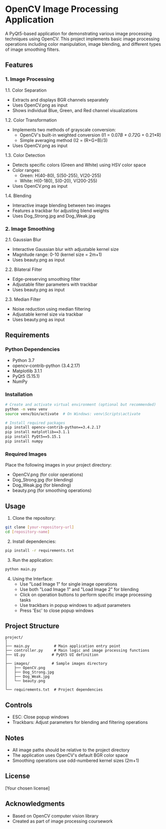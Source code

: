 # OpenCV Image Processing Application

A PyQt5-based application for demonstrating various image processing techniques using OpenCV. This project implements basic image processing operations including color manipulation, image blending, and different types of image smoothing filters.

## Features

### 1. Image Processing 
1.1. Color Separation 
- Extracts and displays BGR channels separately
- Uses OpenCV.png as input
- Shows individual Blue, Green, and Red channel visualizations

1.2. Color Transformation 
- Implements two methods of grayscale conversion:
  - OpenCV's built-in weighted conversion (I1 = 0.07*B + 0.72*G + 0.21*R)
  - Simple averaging method (I2 = (R+G+B)/3)
- Uses OpenCV.png as input

1.3. Color Detection 
- Detects specific colors (Green and White) using HSV color space
- Color ranges:
  - Green: H(40-80), S(50-255), V(20-255)
  - White: H(0-180), S(0-20), V(200-255)
- Uses OpenCV.png as input

1.4. Blending 
- Interactive image blending between two images
- Features a trackbar for adjusting blend weights
- Uses Dog_Strong.jpg and Dog_Weak.jpg

### 2. Image Smoothing 
2.1. Gaussian Blur 
- Interactive Gaussian blur with adjustable kernel size
- Magnitude range: 0-10 (kernel size = 2m+1)
- Uses beauty.png as input

2.2. Bilateral Filter 
- Edge-preserving smoothing filter
- Adjustable filter parameters with trackbar
- Uses beauty.png as input

2.3. Median Filter 
- Noise reduction using median filtering
- Adjustable kernel size via trackbar
- Uses beauty.png as input

## Requirements

### Python Dependencies
- Python 3.7
- opencv-contrib-python (3.4.2.17)
- Matplotlib 3.1.1
- PyQt5 (5.15.1)
- NumPy

### Installation
```bash
# Create and activate virtual environment (optional but recommended)
python -m venv venv
source venv/bin/activate  # On Windows: venv\Scripts\activate

# Install required packages
pip install opencv-contrib-python==3.4.2.17
pip install matplotlib==3.1.1
pip install PyQt5==5.15.1
pip install numpy
```

### Required Images
Place the following images in your project directory:
- OpenCV.png (for color operations)
- Dog_Strong.jpg (for blending)
- Dog_Weak.jpg (for blending)
- beauty.png (for smoothing operations)

## Usage

1. Clone the repository:
```bash
git clone [your-repository-url]
cd [repository-name]
```

2. Install dependencies:
```bash
pip install -r requirements.txt
```

3. Run the application:
```bash
python main.py
```

4. Using the Interface:
   - Use "Load Image 1" for single image operations
   - Use both "Load Image 1" and "Load Image 2" for blending
   - Click on operation buttons to perform specific image processing tasks
   - Use trackbars in popup windows to adjust parameters
   - Press 'Esc' to close popup windows

## Project Structure
```
project/
│
├── main.py           # Main application entry point
├── controller.py     # Main logic and image processing functions
├── UI.py            # PyQt5 UI definition
│
├── images/          # Sample images directory
│   ├── OpenCV.png
│   ├── Dog_Strong.jpg
│   ├── Dog_Weak.jpg
│   └── beauty.png
│
└── requirements.txt  # Project dependencies
```

## Controls
- ESC: Close popup windows
- Trackbars: Adjust parameters for blending and filtering operations

## Notes
- All image paths should be relative to the project directory
- The application uses OpenCV's default BGR color space
- Smoothing operations use odd-numbered kernel sizes (2m+1)

## License
[Your chosen license]

## Acknowledgments
- Based on OpenCV computer vision library
- Created as part of image processing coursework
